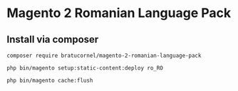 # Magento 2 Romanian Language Pack

## Install via composer

```
composer require bratucornel/magento-2-romanian-language-pack
```

```
php bin/magento setup:static-content:deploy ro_RO
```

```
php bin/magento cache:flush
```
